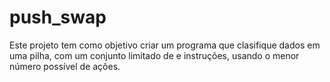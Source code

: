 # push_swap
Este projeto tem como objetivo criar um programa que clasifique dados em uma pilha, com um conjunto limitado de e instruções, usando o menor número possível de ações.
